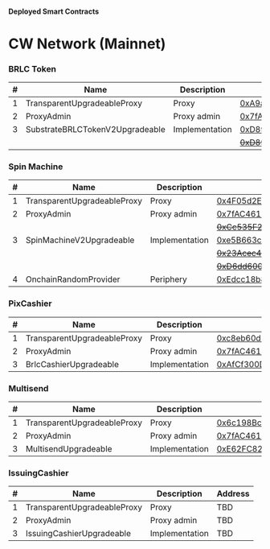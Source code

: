 #### Deployed Smart Contracts

# CW Network (Mainnet)

### BRLC Token
| # | Name | Description | Address |
| --- | --- | --- | --- |
| 1 | TransparentUpgradeableProxy | Proxy | [0xA9a55a81a4C085EC0C31585Aed4cFB09D78dfD53](https://explorer.mainnet.cloudwalk.io/address/0xA9a55a81a4C085EC0C31585Aed4cFB09D78dfD53) |
| 2 | ProxyAdmin | Proxy admin | [0x7fAC46180531870C61633272Cec780C1676a7099](https://explorer.mainnet.cloudwalk.io/address/0x7fAC46180531870C61633272Cec780C1676a7099) |
| 3 | SubstrateBRLCTokenV2Upgradeable | Implementation | [0xD898E193A8A2138b4BE66e5Bd8772BB352C8FD23](https://explorer.mainnet.cloudwalk.io/address/0xD898E193A8A2138b4BE66e5Bd8772BB352C8FD23) |
|||| <strike>[0xD89Ef80CB826D16252eD63416776A62cadddE86F](https://explorer.mainnet.cloudwalk.io/address/0xD89Ef80CB826D16252eD63416776A62cadddE86F)</strike> |

### Spin Machine
| # | Name | Description | Address |
| --- | --- | --- | --- |
| 1 | TransparentUpgradeableProxy | Proxy | [0x4F05d2E56B868361D2C8Bbd51B662C78296018A8](https://explorer.mainnet.cloudwalk.io/address/0x4F05d2E56B868361D2C8Bbd51B662C78296018A8) |
| 2 | ProxyAdmin | Proxy admin | [0x7fAC46180531870C61633272Cec780C1676a7099](https://explorer.mainnet.cloudwalk.io/address/0x7fAC46180531870C61633272Cec780C1676a7099) |
|||| <strike>[0xCc535F251D807B80a0b83c63E6afEaD27eD37854](https://explorer.mainnet.cloudwalk.io/address/0xCc535F251D807B80a0b83c63E6afEaD27eD37854)</strike> |
| 3 | SpinMachineV2Upgradeable | Implementation | [0xe5B663c342b7Ed47E306959Ea83D478DeB8e06da](https://explorer.mainnet.cloudwalk.io/address/0xe5B663c342b7Ed47E306959Ea83D478DeB8e06da) |
|||| <strike>[0x23Acec41625A69e477a1B7dad5a0dc85E30A20DD](https://explorer.mainnet.cloudwalk.io/address/0x23Acec41625A69e477a1B7dad5a0dc85E30A20DD)</strike> |
|||| <strike>[0xD6dd600864EacEa397Edd8A36e285EA89bb2Ee89](https://explorer.mainnet.cloudwalk.io/address/0xD6dd600864EacEa397Edd8A36e285EA89bb2Ee89)</strike> |
| 4 | OnchainRandomProvider | Periphery | [0xEdcc18b856cA3f90fcb4Dea92C9E1ee108816977](https://explorer.mainnet.cloudwalk.io/address/0xEdcc18b856cA3f90fcb4Dea92C9E1ee108816977) |

### PixCashier
| # | Name | Description | Address |
| --- | --- | --- | --- |
| 1 | TransparentUpgradeableProxy | Proxy | [0xc8eb60d121EF768C94438a7F0a38AADfC401f301](https://explorer.mainnet.cloudwalk.io/address/0xc8eb60d121EF768C94438a7F0a38AADfC401f301) |
| 2 | ProxyAdmin | Proxy admin | [0x7fAC46180531870C61633272Cec780C1676a7099](https://explorer.mainnet.cloudwalk.io/address/0x7fAC46180531870C61633272Cec780C1676a7099) |
| 3 | BrlcCashierUpgradeable | Implementation | [0xAfCf300D7a9a5Fc4022250fEA6f039DceCd042b1](https://explorer.mainnet.cloudwalk.io/address/0xAfCf300D7a9a5Fc4022250fEA6f039DceCd042b1) |

### Multisend
| # | Name | Description | Address |
| --- | --- | --- | --- |
| 1 | TransparentUpgradeableProxy | Proxy | [0x6c198Bc95A5DF3A051e86678fffBC3973477f918](https://explorer.mainnet.cloudwalk.io/address/0x6c198Bc95A5DF3A051e86678fffBC3973477f918) |
| 2 | ProxyAdmin | Proxy admin | [0x7fAC46180531870C61633272Cec780C1676a7099](https://explorer.mainnet.cloudwalk.io/address/0x7fAC46180531870C61633272Cec780C1676a7099) |
| 3 | MultisendUpgradeable | Implementation | [0xE62FC82482Bd5bEC0BfE1a1f37b3Bc21d0dac00b](https://explorer.mainnet.cloudwalk.io/address/0xE62FC82482Bd5bEC0BfE1a1f37b3Bc21d0dac00b) |

### IssuingCashier
| # | Name | Description | Address |
| --- | --- | --- | --- |
| 1 | TransparentUpgradeableProxy | Proxy | TBD |
| 2 | ProxyAdmin | Proxy admin | TBD |
| 3 | IssuingCashierUpgradeable | Implementation | TBD |
